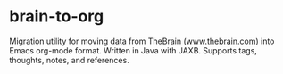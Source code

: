 brain-to-org
============

Migration utility for moving data from TheBrain (www.thebrain.com) into Emacs org-mode format.  Written in Java with JAXB.  Supports tags, thoughts, notes, and references.